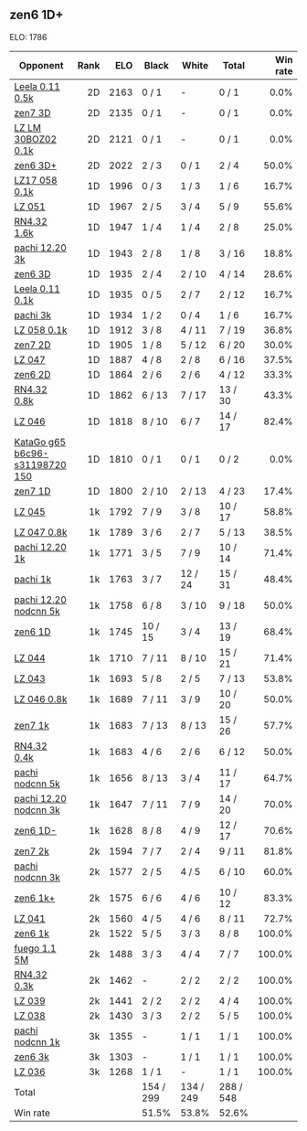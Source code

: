 ## zen6 1D+ ##

ELO: 1786

Opponent | Rank | ELO | Black | White | Total | Win rate
---------|-----:|----:|-------|-------|-------|-------:
[Leela 0.11 0.5k](Leela%200.11%200.5k.md) | 2D | 2163 | 0 / 1 | - | 0 / 1 | 0.0%
[zen7 3D](zen7%203D.md) | 2D | 2135 | 0 / 1 | - | 0 / 1 | 0.0%
[LZ LM 30BOZ02 0.1k](LZ%20LM%2030BOZ02%200.1k.md) | 2D | 2121 | 0 / 1 | - | 0 / 1 | 0.0%
[zen6 3D+](zen6%203D+.md) | 2D | 2022 | 2 / 3 | 0 / 1 | 2 / 4 | 50.0%
[LZ17 058 0.1k](LZ17%20058%200.1k.md) | 1D | 1996 | 0 / 3 | 1 / 3 | 1 / 6 | 16.7%
[LZ 051](LZ%20051.md) | 1D | 1967 | 2 / 5 | 3 / 4 | 5 / 9 | 55.6%
[RN4.32 1.6k](RN4.32%201.6k.md) | 1D | 1947 | 1 / 4 | 1 / 4 | 2 / 8 | 25.0%
[pachi 12.20 3k](pachi%2012.20%203k.md) | 1D | 1943 | 2 / 8 | 1 / 8 | 3 / 16 | 18.8%
[zen6 3D](zen6%203D.md) | 1D | 1935 | 2 / 4 | 2 / 10 | 4 / 14 | 28.6%
[Leela 0.11 0.1k](Leela%200.11%200.1k.md) | 1D | 1935 | 0 / 5 | 2 / 7 | 2 / 12 | 16.7%
[pachi 3k](pachi%203k.md) | 1D | 1934 | 1 / 2 | 0 / 4 | 1 / 6 | 16.7%
[LZ 058 0.1k](LZ%20058%200.1k.md) | 1D | 1912 | 3 / 8 | 4 / 11 | 7 / 19 | 36.8%
[zen7 2D](zen7%202D.md) | 1D | 1905 | 1 / 8 | 5 / 12 | 6 / 20 | 30.0%
[LZ 047](LZ%20047.md) | 1D | 1887 | 4 / 8 | 2 / 8 | 6 / 16 | 37.5%
[zen6 2D](zen6%202D.md) | 1D | 1864 | 2 / 6 | 2 / 6 | 4 / 12 | 33.3%
[RN4.32 0.8k](RN4.32%200.8k.md) | 1D | 1862 | 6 / 13 | 7 / 17 | 13 / 30 | 43.3%
[LZ 046](LZ%20046.md) | 1D | 1818 | 8 / 10 | 6 / 7 | 14 / 17 | 82.4%
[KataGo g65 b6c96-s31198720 150](KataGo%20g65%20b6c96-s31198720%20150.md) | 1D | 1810 | 0 / 1 | 0 / 1 | 0 / 2 | 0.0%
[zen7 1D](zen7%201D.md) | 1D | 1800 | 2 / 10 | 2 / 13 | 4 / 23 | 17.4%
[LZ 045](LZ%20045.md) | 1k | 1792 | 7 / 9 | 3 / 8 | 10 / 17 | 58.8%
[LZ 047 0.8k](LZ%20047%200.8k.md) | 1k | 1789 | 3 / 6 | 2 / 7 | 5 / 13 | 38.5%
[pachi 12.20 1k](pachi%2012.20%201k.md) | 1k | 1771 | 3 / 5 | 7 / 9 | 10 / 14 | 71.4%
[pachi 1k](pachi%201k.md) | 1k | 1763 | 3 / 7 | 12 / 24 | 15 / 31 | 48.4%
[pachi 12.20 nodcnn 5k](pachi%2012.20%20nodcnn%205k.md) | 1k | 1758 | 6 / 8 | 3 / 10 | 9 / 18 | 50.0%
[zen6 1D](zen6%201D.md) | 1k | 1745 | 10 / 15 | 3 / 4 | 13 / 19 | 68.4%
[LZ 044](LZ%20044.md) | 1k | 1710 | 7 / 11 | 8 / 10 | 15 / 21 | 71.4%
[LZ 043](LZ%20043.md) | 1k | 1693 | 5 / 8 | 2 / 5 | 7 / 13 | 53.8%
[LZ 046 0.8k](LZ%20046%200.8k.md) | 1k | 1689 | 7 / 11 | 3 / 9 | 10 / 20 | 50.0%
[zen7 1k](zen7%201k.md) | 1k | 1683 | 7 / 13 | 8 / 13 | 15 / 26 | 57.7%
[RN4.32 0.4k](RN4.32%200.4k.md) | 1k | 1683 | 4 / 6 | 2 / 6 | 6 / 12 | 50.0%
[pachi nodcnn 5k](pachi%20nodcnn%205k.md) | 1k | 1656 | 8 / 13 | 3 / 4 | 11 / 17 | 64.7%
[pachi 12.20 nodcnn 3k](pachi%2012.20%20nodcnn%203k.md) | 1k | 1647 | 7 / 11 | 7 / 9 | 14 / 20 | 70.0%
[zen6 1D-](zen6%201D-.md) | 1k | 1628 | 8 / 8 | 4 / 9 | 12 / 17 | 70.6%
[zen7 2k](zen7%202k.md) | 2k | 1594 | 7 / 7 | 2 / 4 | 9 / 11 | 81.8%
[pachi nodcnn 3k](pachi%20nodcnn%203k.md) | 2k | 1577 | 2 / 5 | 4 / 5 | 6 / 10 | 60.0%
[zen6 1k+](zen6%201k+.md) | 2k | 1575 | 6 / 6 | 4 / 6 | 10 / 12 | 83.3%
[LZ 041](LZ%20041.md) | 2k | 1560 | 4 / 5 | 4 / 6 | 8 / 11 | 72.7%
[zen6 1k](zen6%201k.md) | 2k | 1522 | 5 / 5 | 3 / 3 | 8 / 8 | 100.0%
[fuego 1.1 5M](fuego%201.1%205M.md) | 2k | 1488 | 3 / 3 | 4 / 4 | 7 / 7 | 100.0%
[RN4.32 0.3k](RN4.32%200.3k.md) | 2k | 1462 | - | 2 / 2 | 2 / 2 | 100.0%
[LZ 039](LZ%20039.md) | 2k | 1441 | 2 / 2 | 2 / 2 | 4 / 4 | 100.0%
[LZ 038](LZ%20038.md) | 2k | 1430 | 3 / 3 | 2 / 2 | 5 / 5 | 100.0%
[pachi nodcnn 1k](pachi%20nodcnn%201k.md) | 3k | 1355 | - | 1 / 1 | 1 / 1 | 100.0%
[zen6 3k](zen6%203k.md) | 3k | 1303 | - | 1 / 1 | 1 / 1 | 100.0%
[LZ 036](LZ%20036.md) | 3k | 1268 | 1 / 1 | - | 1 / 1 | 100.0%
Total | | | 154 / 299 | 134 / 249 | 288 / 548 | 
Win rate| | | 51.5% | 53.8% | 52.6% | 
